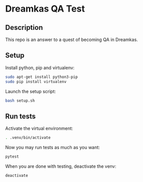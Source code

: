 # Dreamkas QA Test
## Description
This repo is an answer to a quest of becoming QA in Dreamkas.
## Setup
Install python, pip and virtualenv:
```bash
sudo apt-get install python3-pip
sudo pip install virtualenv
```
Launch the setup script:
```bash
bash setup.sh
```
## Run tests
Activate the virtual environment:
```bash
. .venv/bin/activate
```
Now you may run tests as much as you want:
```bash
pytest
```
When you are done with testing, deactivate the venv:
```bash
deactivate
```